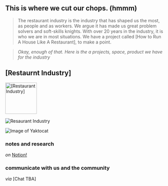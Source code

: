 ## This is where we **cut our chops**. (hmmm) 

> The restaurant industry is the industry that has shaped us the most, as people and as workers. We argue it has made us great problem solvers and soft-skills knights. 
> With over 20 years in the industry, it is who we are in most situations. We have a project called [How to Run A House Like A Restaurant], to make a point.
 
> *Okay, enough of that. Here is the a projects, space, product we have for the industry* 

## [Restaurnt Industry]

<a href="https://www.notion.so/theindustrydirect/e9280362641d4bcb8e7ff3d1a92f4bc8?v=10a88e2fa8624426bc355b3842b32592">
  <img src="https://theindustrydirect.com/_assets/_img/TheIndustryDirect-Restaurant-Industry_space-icon.png" alt="[Restaurant Industry]" style="width:99px;height:99px;border:0;">
</a>

![Resaurant Industry](https://theindustrydirect.com/_assets/_img/TheIndustryDirect-Restaurant-Industry_space-icon.png "Logo Title Text 1")

![Image of Yaktocat](https://octodex.github.com/images/yaktocat.png)

### notes and research

*on* [Notion!](https://www.notion.so/theindustrydirect/e9280362641d4bcb8e7ff3d1a92f4bc8?v=10a88e2fa8624426bc355b3842b32592)

### communicate with us and the community

*via* [Chat TBA]


